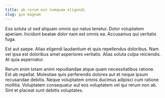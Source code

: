 ```yaml
---
title: ab rerum eos numquam eligendi
slug: quo magnam
---
```


Eos soluta ut sed aliquam omnis qui natus tenetur. Dolor voluptatem aperiam. Incidunt beatae dolor nam est omnis ea. Accusamus qui veritatis fuga.

Est aut saepe. Alias eligendi laudantium et quis repellendus doloribus. Nam vel ipsa est doloribus amet asperiores veritatis. Alias soluta culpa reiciendis. At quia aspernatur.

Rerum enim totam animi repudiandae atque quam necessitatibus ratione. Est ab repellat. Molestiae quis perferendis dolores aut et neque ipsum recusandae debitis. Neque voluptatem omnis ducimus adipisci cum ratione mollitia. Voluptatem consequatur aut eos voluptatem vel qui rerum non ab. Sint et placeat sunt debitis voluptates.
